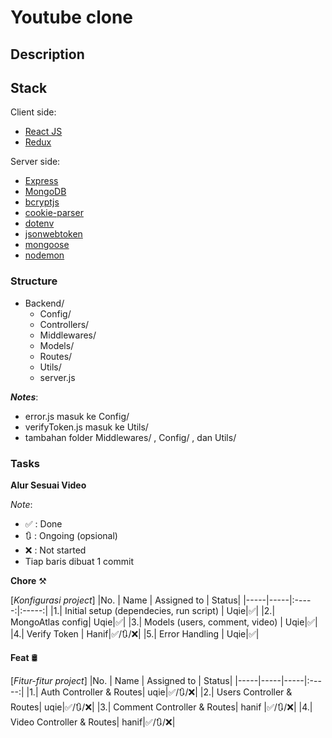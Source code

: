 # Youtube clone

## Description

## Stack

Client side:

- [React JS](https://react.dev/)
- [Redux]()

Server side:

- [Express](https://expressjs.com/)
- [MongoDB](https://www.mongodb.com/)
- [bcryptjs]()
- [cookie-parser]()
- [dotenv]()
- [jsonwebtoken]()
- [mongoose]()
- [nodemon]()

### Structure

- Backend/
  - Config/
  - Controllers/
  - Middlewares/
  - Models/
  - Routes/
  - Utils/
  - server.js

**_Notes_**:

- error.js masuk ke Config/
- verifyToken.js masuk ke Utils/
- tambahan folder Middlewares/ , Config/ , dan Utils/

### Tasks

**Alur Sesuai Video**

_Note_:

- ✅ : Done
- 🔃 : Ongoing (opsional)
- ❌ : Not started
- Tiap baris dibuat 1 commit

**Chore** ⚒️

[*Konfigurasi project*]
|No. | Name | Assigned to | Status|
|-----|-----|:-----:|:-----:|
|1.| Initial setup (dependecies, run script) | Uqie|✅|
|2.| MongoAtlas config| Uqie|✅|
|3.| Models (users, comment, video) | Uqie|✅|
|4.| Verify Token | Hanif|✅/🔃/❌|
|5.| Error Handling | Uqie|✅|

**Feat** 🛢️

[*Fitur-fitur project*]
|No. | Name | Assigned to | Status|
|-----|-----|-----|:-----:|
|1.| Auth Controller & Routes| uqie|✅/🔃/❌|
|2.| Users Controller & Routes| uqie|✅/🔃/❌|
|3.| Comment Controller & Routes| hanif |✅/🔃/❌|
|4.| Video Controller & Routes| hanif|✅/🔃/❌|
